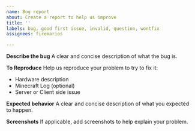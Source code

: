 ```yaml
---
name: Bug report
about: Create a report to help us improve
title: ''
labels: bug, good first issue, invalid, question, wontfix
assignees: firemarios

---
```


**Describe the bug**
A clear and concise description of what the bug is.

**To Reproduce**
Help us reproduce your problem to try to fix it:
- Hardware description
- Minecraft Log (optional)
- Server or Client side issue

**Expected behavior**
A clear and concise description of what you expected to happen.

**Screenshots**
If applicable, add screenshots to help explain your problem.
